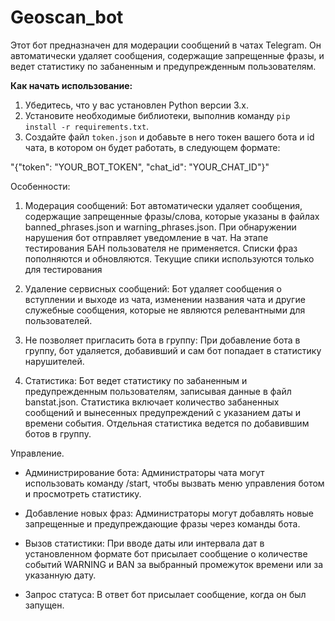 # Geoscan_bot
Этот бот предназначен для модерации сообщений в чатах Telegram. Он автоматически удаляет сообщения, содержащие запрещенные фразы, и ведет статистику по забаненным и предупрежденным пользователям.

**Как начать использование:**
1. Убедитесь, что у вас установлен Python версии 3.x.
2. Установите необходимые библиотеки, выполнив команду `pip install -r requirements.txt`.
3. Создайте файл `token.json` и добавьте в него токен вашего бота и id чата, в котором он будет работать, в следующем формате:

"{"token": "YOUR_BOT_TOKEN",
  "chat_id": "YOUR_CHAT_ID"}"

Особенности:

1. Модерация сообщений:
Бот автоматически удаляет сообщения, содержащие запрещенные фразы/слова, которые указаны в файлах banned_phrases.json и warning_phrases.json.
При обнаружении нарушения бот отправляет уведомление в чат. На этапе тестирования БАН пользователя не применяется. Списки фраз пополняются и обновляются. Текущие спики используются только для тестирования

3. Удаление сервисных сообщений:
Бот удаляет сообщения о вступлении и выходе из чата, изменении названия чата и другие служебные сообщения, которые не являются релевантными для пользователей.

4. Не позволяет пригласить бота в группу:
При добавление бота в группу, бот удаляется, добавивший и сам бот попадает в статистику нарушителей.

5. Статистика:
Бот ведет статистику по забаненным и предупрежденным пользователям, записывая данные в файл banstat.json.
Статистика включает количество забаненных сообщений и вынесенных предупреждений с указанием даты и времени события. Отдельная статистика ведется по добавившим ботов в группу.

Управление.

- Администрирование бота:
Администраторы чата могут использовать команду /start, чтобы вызвать меню управления ботом и просмотреть статистику.

- Добавление новых фраз:
Администраторы могут добавлять новые запрещенные и предупреждающие фразы через команды бота.

- Вызов статистики:
При вводе даты или интервала дат в установленном формате бот присылает сообщение о количестве событий WARNING и BAN за выбранный промежуток времени или за указанную дату.

- Запрос статуса:
В ответ бот присылает сообщение, когда он был запущен.
